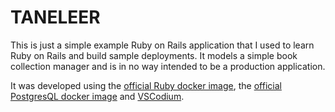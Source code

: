 # TANELEER

This is just a simple example Ruby on Rails application that I used to learn Ruby on Rails and build sample deployments.  It models a simple book collection manager and is in no way intended to be a production application.

It was developed using the [official Ruby docker image](https://hub.docker.com/_/ruby), the [official PostgresQL docker image](https://hub.docker.com/_/postgres) and [VSCodium](https://vscodium.com/).
